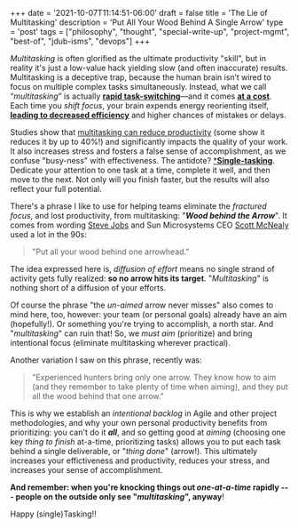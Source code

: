 +++
date = '2021-10-07T11:14:51-06:00'
draft = false
title = 'The Lie of Multitasking'
description = 'Put All Your Wood Behind A Single Arrow'
type = 'post'
tags = ["philosophy", "thought", "special-write-up", "project-mgmt", "best-of", "jdub-isms", "devops"]
+++

*Multitasking* is often glorified as the ultimate productivity "skill", but in reality it's just a low-value hack yielding slow (and often inaccurate) results.  Multitasking is a deceptive trap, because the human brain isn’t wired to focus on multiple complex tasks simultaneously. Instead, what we call “*multitasking*” is actually [**rapid task-switching**](https://www.apa.org/topics/research/multitasking?utm_source=chatgpt.com)—and it comes [**at a cost**](https://news.stanford.edu/stories/2018/10/decade-data-reveals-heavy-multitaskers-reduced-memory-psychologist-says?utm_source=chatgpt.com). Each time you *shift focus*, your brain expends energy reorienting itself, [**leading to decreased efficiency**](https://www.verywellmind.com/multitasking-2795003?utm_source=chatgpt.com) and higher chances of mistakes or delays. <br />

Studies show that [multitasking can reduce productivity](https://www.verywellmind.com/multitasking-2795003?utm_source=chatgpt.com) (some show it reduces it by up to 40%!) and significantly impacts the quality of your work. It also increases stress and fosters a false sense of accomplishment, as we confuse "busy-ness" with effectiveness. The antidote? [***Single-tasking**](https://www.microsoft.com/en-us/microsoft-365-life-hacks/organization/what-is-single-tasking-and-is-it-better-than-multi-tasking). Dedicate your attention to one task at a time, complete it well, and then move to the next. Not only will you finish faster, but the results will also reflect your full potential. <br />

There's a phrase I like to use for helping teams eliminate the *fractured focus*, and lost productivity, from multitasking: "***Wood behind the Arrow***".  It comes from wording [Steve Jobs](https://en.wikipedia.org/wiki/Steve_Jobs) and Sun Microsystems CEO [Scott McNealy](https://en.wikipedia.org/wiki/Scott_McNealy) used a lot in the 90s:

>"Put all your wood behind one arrowhead."

The idea expressed here is, *diffusion of effort* means no single strand of activity gets fully realized: **so no arrow hits its target**.  "*Multitasking*" is nothing short of a diffusion of your efforts.  <br />

Of course the phrase "the *un-aimed* arrow never misses" also comes to mind here, too, however: your team (or personal goals) already have an aim (hopefully!).  Or something you're trying to accomplish, a north star.  And "*multitasking*" can ruin that! So, we *must aim* (prioritize) and bring intentional focus (eliminate multitasking wherever practical). <br />

Another variation I saw on this phrase, recently was:

> "Experienced hunters bring only one arrow. They know how to aim (and they remember to take plenty of time when aiming), and they put all the wood behind that one arrow."

This is why we establish an *intentional backlog* in Agile and other project methodologies, and why your own personal productivity benefits from prioritizing: you can't do it ***all***, and so getting good at *aiming* (choosing one key *thing to finish* at-a-time, prioritizing tasks) allows you to put each task behind a single deliverable, or "*thing done*" (arrow!).  This ultimately increases your effictiveness and productivity, reduces your stress, and increases your sense of accomplishment. <br />

**And remember: when you're knocking things out *one-at-a-time* rapidly --- people on the outside only see "*multitasking*", anyway**! <br />

Happy (single)Tasking!!